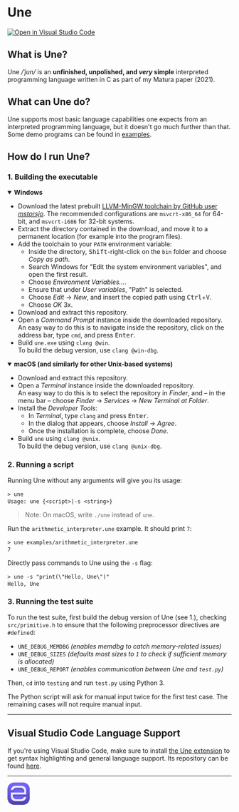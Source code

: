 # Une

[![Open in Visual Studio Code](https://img.shields.io/static/v1?logo=visualstudiocode&label=&message=Open%20in%20Visual%20Studio%20Code&labelColor=2c2c32&color=007acc&logoColor=007acc)](https://open.vscode.dev/thechnet/une)

## What is Une?

Une */ˈjun/* is an **unfinished, unpolished, and *very* simple** interpreted programming language written in C as part of my Matura paper (2021).

## What can Une do?

Une supports most basic language capabilities one expects from an interpreted programming language, but it doesn't go much further than that.
Some demo programs can be found in [examples](examples).

## How do I run Une?

### 1. Building the executable

<details open>
<summary><b>Windows</b></summary>

- Download the latest prebuilt [LLVM-MinGW toolchain by GitHub user *mstorsjo*](https://github.com/mstorsjo/llvm-mingw/releases). The recommended configurations are `msvcrt-x86_64` for 64-bit, and `msvcrt-i686` for 32-bit systems.
- Extract the directory contained in the download, and move it to a permanent location (for example into the program files).
- Add the toolchain to your `PATH` environment variable:
  - Inside the directory, <kbd>Shift</kbd>-right-click on the `bin` folder and choose *Copy as path*.
  - Search Windows for "Edit the system environment variables", and open the first result.
  - Choose *Environment Variables…*.
  - Ensure that under *User variables*, "Path" is selected.
  - Choose *Edit* → *New*, and insert the copied path using <kbd>Ctrl</kbd>+<kbd>V</kbd>.
  - Choose *OK* 3x.
- Download and extract this repository.
- Open a *Command Prompt* instance inside the downloaded repository.  
  An easy way to do this is to navigate inside the repository, click on the address bar, type `cmd`, and press <kbd>Enter</kbd>.
- Build `une.exe` using `clang @win`.  
  To build the debug version, use `clang @win-dbg`.


</details>

<details open>
<summary><b>macOS (and similarly for other Unix-based systems)</b></summary>

- Download and extract this repository.
- Open a *Terminal* instance inside the downloaded repository.  
  An easy way to do this is to select the repository in *Finder*, and – in the menu bar – choose *Finder* → *Services* → *New Terminal at Folder*.
- Install the *Developer Tools*:
  - In *Terminal*, type `clang` and press <kbd>Enter</kbd>.
  - In the dialog that appears, choose *Install* → *Agree*.
  - Once the installation is complete, choose *Done*.
- Build `une` using `clang @unix`.  
  To build the debug version, use `clang @unix-dbg`.

</details>

### 2. Running a script

Running Une without any arguments will give you its usage:

```
> une
Usage: une {<script>|-s <string>}
```
> Note: On macOS, write `./une` instead of `une`.

Run the `arithmetic_interpreter.une` example. It should print `7`:

```
> une examples/arithmetic_interpreter.une
7
```

Directly pass commands to Une using the `-s` flag:

```
> une -s "print(\"Hello, Une\")"
Hello, Une
```

### 3. Running the test suite

To run the test suite, first build the debug version of Une (see 1.), checking `src/primitive.h` to ensure that the following preprocessor directives are `#define`d:

- `UNE_DEBUG_MEMDBG` *(enables memdbg to catch memory-related issues)*
- `UNE_DEBUG_SIZES` *(defaults most sizes to `1` to check if sufficient memory is allocated)*
- `UNE_DEBUG_REPORT` *(enables communication between Une and `test.py`)*

Then, `cd` into `testing` and run `test.py` using Python 3.

The Python script will ask for manual input twice for the first test case. The remaining cases will not require manual input.

---

## Visual Studio Code Language Support

If you're using Visual Studio Code, make sure to install [the Une extension](https://marketplace.visualstudio.com/items?itemName=chnet.une) to get syntax highlighting and general language support. Its repository can be found [here](https://github.com/thechnet/une-vscode).

---

<img src="res/icon.png" width=10%>
